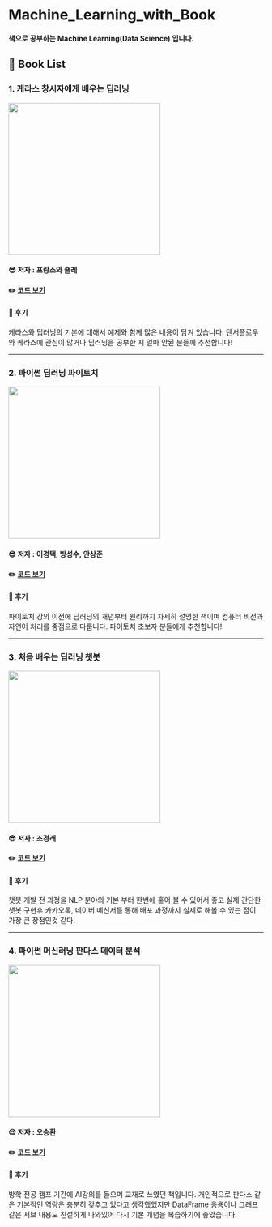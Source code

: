 # Machine_Learning_with_Book
__책으로 공부하는 Machine Learning(Data Science) 입니다.__   

## 📘 Book List

### 1. 케라스 창시자에게 배우는 딥러닝    
<img src="https://user-images.githubusercontent.com/68007145/125190728-84b05180-e279-11eb-91bf-e527cc94f982.jpeg" width="300">   


#### 😎 저자 : 프랑소와 숄레
#### ✏️ [코드 보기](https://github.com/BOSOEK/Machine_Learning_with_Book/tree/main/Deep_learning_from_the_founder_of_Keras)
#### 🎺 후기
케라스와 딥러닝의 기본에 대해서 예제와 함께 많은 내용이 담겨 있습니다. 텐서플로우와 케라스에 관심이 많거나 딥러닝을 공부한 지 얼마 안된 분들께 추천합니다!

***

### 2. 파이썬 딥러닝 파이토치      
<img src="https://user-images.githubusercontent.com/68007145/125191086-9692f400-e27b-11eb-9cad-dc35ed2b0898.jpeg" width="300">   


#### 😎 저자 : 이경택, 방성수, 안상준
#### ✏️ [코드 보기](https://github.com/BOSOEK/MS_Pytorch)
#### 🎺 후기
파이토치 강의 이전에 딥러닝의 개념부터 원리까지 자세히 설명한 책이며 컴퓨터 비전과 자연어 처리를 중점으로 다룹니다. 파이토치 초보자 분들에게 추천합니다!

***

### 3. 처음 배우는 딥러닝 챗봇
<img src="https://user-images.githubusercontent.com/68007145/126037628-598267bd-da29-4658-9d1f-0615438d5c83.jpg" width="300">   


#### 😎 저자 : 조경래
#### ✏️ [코드 보기](https://github.com/BOSOEK/Machine_Learning_with_Book/tree/main/Deep_Learning_Chatbot_for_First_Time)
#### 🎺 후기
챗봇 개발 전 과정을 NLP 분야의 기본 부터 한번에 훝어 볼 수 있어서 좋고 실제 간단한 챗봇 구현후 카카오톡, 네이버 메신저를 통해 배포 과정까지 실제로 해볼 수 있는 점이 가장 큰 장점인것 같다.

***

### 4. 파이썬 머신러닝 판다스 데이터 분석
<img src="https://user-images.githubusercontent.com/68007145/133711104-80631ac5-b631-45a3-9344-3506fdaf466e.jpeg" width="300">   


#### 😎 저자 : 오승환
#### ✏️ [코드 보기](https://github.com/BOSOEK/Machine_Learning_with_Book/tree/main/GAN_Project)
#### 🎺 후기
방학 전공 캠프 기간에 AI강의를 들으며 교재로 쓰였던 책입니다. 개인적으로 판다스 같은 기본적인 역량은 충분히 갖추고 있다고 생각했었지만 DataFrame 응용이나 그래프 같은 서브 내용도 친절하게 나와있어 다시 기본 개념을 복습하기에 좋았습니다.
